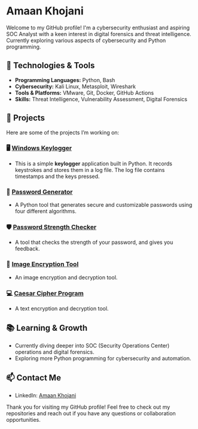 # Amaan Khojani

Welcome to my GitHub profile! I'm a cybersecurity enthusiast and aspiring SOC Analyst with a keen interest in digital forensics and threat intelligence. Currently exploring various aspects of cybersecurity and Python programming.

## 🔧 Technologies & Tools

- **Programming Languages:** Python, Bash
- **Cybersecurity:** Kali Linux, Metasploit, Wireshark
- **Tools & Platforms:** VMware, Git, Docker, GitHub Actions
- **Skills:** Threat Intelligence, Vulnerability Assessment, Digital Forensics

## 💼 Projects

Here are some of the projects I’m working on:

### 🖥️ [Windows Keylogger](https://github.com/threathawk05/PRODIGY_CS_04)
- This is a simple **keylogger** application built in Python. It records keystrokes and stores them in a log file. The log file contains timestamps and the keys pressed.

### 🔑 [Password Generator](https://github.com/threathawk05/VAULT_TEC_SECURITY)
- A Python tool that generates secure and customizable passwords using four different algorithms.

### 🛡️ [Password Strength Checker](https://github.com/threathawk05/PRODIGY_CS_03)
- A tool that checks the strength of your password, and gives you feedback.

### 🔐 [Image Encryption Tool](https://github.com/threathawk05/PRODIGY_CS_02)
- An image encryption and decryption tool.

### 💻 [Caesar Cipher Program](https://github.com/threathawk05/PRODIGY_CS_01)
- A text encryption and decryption tool.

## 📚 Learning & Growth

- Currently diving deeper into SOC (Security Operations Center) operations and digital forensics.
- Exploring more Python programming for cybersecurity and automation.

## 📫 Contact Me

- LinkedIn: [Amaan Khojani](https://www.linkedin.com/in/amaan-khojani-807098255/)

Thank you for visiting my GitHub profile! Feel free to check out my repositories and reach out if you have any questions or collaboration opportunities.


<!---
threathawk05/threathawk05 is a ✨ special ✨ repository because its `README.md` (this file) appears on your GitHub profile.
You can click the Preview link to take a look at your changes.
--->
